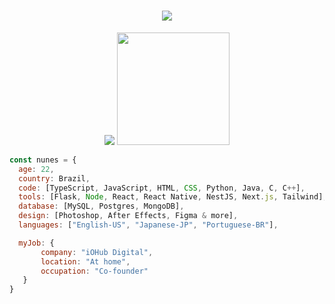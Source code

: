 <h1 align="center">
  <a href="#">
    <img src="https://readme-typing-svg.herokuapp.com/?lines=Hey,+There!+👋;I'm+Nathan+Nunes;and+I+love+🐍+Python+🐍&center=true&size=28">
  </a>
</h1>

<p align="center">
  <img src="https://github-readme-stats.vercel.app/api?username=nthnunes&show_icons=true&hide_border=true&count_private=true&bg_color=00000000&title_color=58a6fe&text_color=878787&icon_color=58a6fe" />
  <img height="180em" src="https://github-readme-stats.vercel.app/api/top-langs/?username=nthnunes&layout=compact&langs_count=7&hide_border=true&bg_color=00000000&title_color=58a6fe"/>
</p>

```javascript
const nunes = {
  age: 22,
  country: Brazil,
  code: [TypeScript, JavaScript, HTML, CSS, Python, Java, C, C++],
  tools: [Flask, Node, React, React Native, NestJS, Next.js, Tailwind],
  database: [MySQL, Postgres, MongoDB],
  design: [Photoshop, After Effects, Figma & more],
  languages: ["English-US", "Japanese-JP", "Portuguese-BR"],

  myJob: {
       company: "iOHub Digital",
       location: "At home",
       occupation: "Co-founder"
   }
}
```
